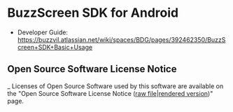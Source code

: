 # BuzzScreen SDK for Android
- Developer Guide: https://buzzvil.atlassian.net/wiki/spaces/BDG/pages/392462350/BuzzScreen+SDK+Basic+Usage

## Open Source Software License Notice
_ Licenses of Open Source Software used by this software are available on the "Open Source Software License Notice ([raw file](/3rd_party_licenses.html)|[rendered version](https://htmlpreview.github.io/?https://github.com/Buzzvil/buzz-sdk-samples/blob/master/3rd_party_licenses.html))" page.
